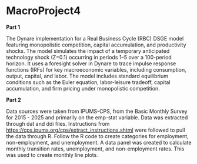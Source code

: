 # MacroProject4
**Part 1**

The Dynare implementation for a Real Business Cycle (RBC) DSGE model featuring monopolistic competition, capital accumulation, and productivity shocks. The model simulates the impact of a temporary anticipated technology shock (Z=0.1) occurring in periods 1–5 over a 100-period horizon. It uses a foresight solver in Dynare to trace impulse response functions (IRFs) for key macroeconomic variables, including consumption, output, capital, and labor. The model includes standard equilibrium conditions such as the Euler equation, labor-leisure tradeoff, capital accumulation, and firm pricing under monopolistic competition.

**Part 2**

Data sources were taken from IPUMS-CPS, from the Basic Monthly Survey for 2015 - 2025 and primarily on the emp-stat variable. Data was extracted through dat and ddi files. Instructions from https://cps.ipums.org/cps/extract_instructions.shtml were followed to pull the data through R. Follow the R code to create categories for employment, non-employment, and unemployment. A data panel was created to calculate monthly transition rates, unemployment, and non-employment rates. This was used to create monthly line plots.
